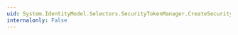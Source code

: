 ```yaml
---
uid: System.IdentityModel.Selectors.SecurityTokenManager.CreateSecurityTokenProvider(System.IdentityModel.Selectors.SecurityTokenRequirement)
internalonly: False
---
```

